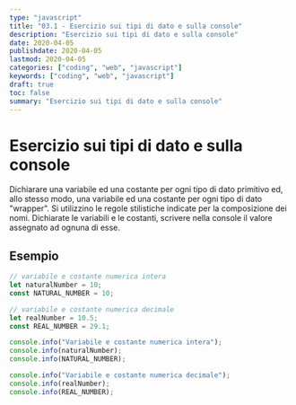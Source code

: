 ```yaml
---
type: "javascript"
title: "03.1 - Esercizio sui tipi di dato e sulla console"
description: "Esercizio sui tipi di dato e sulla console"
date: 2020-04-05
publishdate: 2020-04-05
lastmod: 2020-04-05
categories: ["coding", "web", "javascript"]
keywords: ["coding", "web", "javascript"]
draft: true
toc: false
summary: "Esercizio sui tipi di dato e sulla console"
---
```


# Esercizio sui tipi di dato e sulla console

Dichiarare una variabile ed una costante per ogni tipo di dato primitivo ed, allo stesso modo, una variabile ed una costante per ogni tipo di dato "wrapper". Si utilizzino le regole stilistiche indicate per la composizione dei nomi. Dichiarate le variabili e le costanti, scrivere nella console il valore assegnato ad ognuna di esse.

## Esempio

```javascript
// variabile e costante numerica intera
let naturalNumber = 10;
const NATURAL_NUMBER = 10;

// variabile e costante numerica decimale
let realNumber = 10.5;
const REAL_NUMBER = 29.1;

console.info("Variabile e costante numerica intera");
console.info(naturalNumber);
console.info(NATURAL_NUMBER);

console.info("Variabile e costante numerica decimale");
console.info(realNumber);
console.info(REAL_NUMBER);
```

